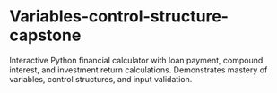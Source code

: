 # Variables-control-structure-capstone
Interactive Python financial calculator with loan payment, compound interest, and investment return calculations. Demonstrates mastery of variables, control structures, and input validation.
